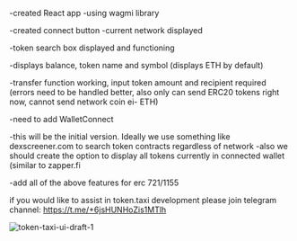 -created React app
-using wagmi library

-created connect button
-current network displayed

-token search box displayed and functioning

-displays balance, token name and symbol (displays ETH by default)

-transfer function working, input token amount and recipient required (errors need to be handled better, also only can send ERC20 tokens right now, cannot send network coin ei- ETH)

-need to add WalletConnect

-this will be the initial version. Ideally we use something like dexscreener.com to search token contracts regardless of network
-also we should create the option to display all tokens currently in connected wallet (similar to zapper.fi


-add all of the above features for erc 721/1155 



if you would like to assist in token.taxi development please join telegram channel: https://t.me/+6jsHUNHoZis1MTlh


![token-taxi-ui-draft-1](https://user-images.githubusercontent.com/111910438/199877075-84be9d0f-e00c-4e0f-9382-1822dd23fcb5.jpeg)

